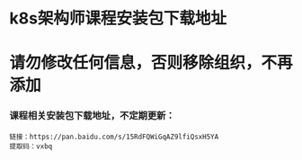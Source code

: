 # k8s架构师课程安装包下载地址
# 请勿修改任何信息，否则移除组织，不再添加

### 课程相关安装包下载地址，不定期更新：
````
链接：https://pan.baidu.com/s/15RdFQWiGqAZ9lfiQsxH5YA 
提取码：vxbq
````


